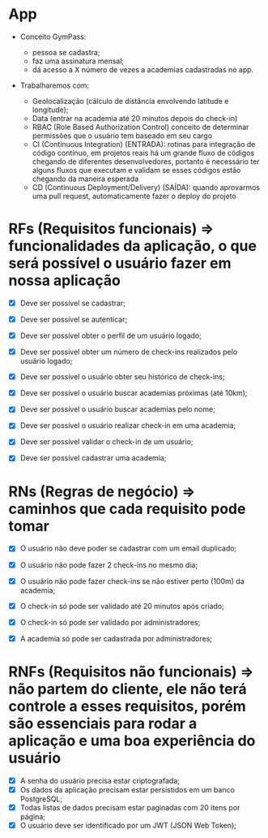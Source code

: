 # App

- Conceito GymPass:
  - pessoa se cadastra;
  - faz uma assinatura mensal;
  - dá acesso a X número de vezes a academias cadastradas no app.


- Trabalharemos com:
  - Geolocalização (cálculo de distância envolvendo latitude e longitude);
  - Data (entrar na academia até 20 minutos depois do check-in)
  - RBAC (Role Based Authorization Control) conceito de determinar permissões que o usuário tem baseado em seu cargo
  - CI (Continuous Integration) (ENTRADA): rotinas para integração de código contínuo, em projetos reais há um grande fluxo de códigos chegando de diferentes desenvolvedores, portanto é necessário ter alguns fluxos que executam e validam se esses códigos estão chegando da maneira esperada
  - CD (Continuous Deployment/Delivery) (SAÍDA): quando aprovarmos uma pull request, automaticamente fazer o deploy do projeto


# RFs (Requisitos funcionais) => funcionalidades da aplicação, o que será possível o usuário fazer em nossa aplicação

- [x] Deve ser possível se cadastrar;
- [x] Deve ser possível se autenticar;
- [x] Deve ser possível obter o perfil de um usuário logado;
- [x] Deve ser possível obter um número de check-ins realizados pelo usuário logado;
- [x] Deve ser possível o usuário obter seu histórico de check-ins;
- [x] Deve ser possível o usuário buscar academias próximas (até 10km);
- [x] Deve ser possível o usuário buscar academias pelo nome;
- [x] Deve ser possível o usuário realizar check-in em uma academia;
- [x] Deve ser possível validar o check-in de um usuário;
- [x] Deve ser possível cadastrar uma academia;


# RNs (Regras de negócio) => caminhos que cada requisito pode tomar

- [x] O usuário não deve poder se cadastrar com um email duplicado;
- [x] O usuário não pode fazer 2 check-ins no mesmo dia;
- [x] O usuário não pode fazer check-ins se não estiver perto (100m) da academia;
- [x] O check-in só pode ser validado até 20 minutos após criado;
- [x] O check-in só pode ser validado por administradores;
- [x] A academia só pode ser cadastrada por administradores;


# RNFs (Requisitos não funcionais) => não partem do cliente, ele não terá controle a esses requisitos, porém são essenciais para rodar a aplicação e uma boa experiência do usuário

- [x] A senha do usuário precisa estar criptografada;
- [x] Os dados da aplicação precisam estar persistidos em um banco PostgreSQL;
- [x] Todas listas de dados precisam estar paginadas com 20 itens por página;
- [x] O usuário deve ser identificado por um JWT (JSON Web Token);

